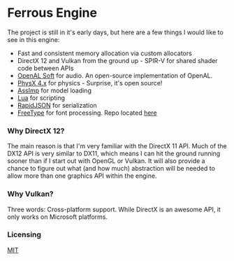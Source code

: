 # Ferrous Engine
The project is still in it's early days, but here are a few things I would like to see in this engine:  
 * Fast and consistent memory allocation via custom allocators
 * DirectX 12 and Vulkan from the ground up - SPIR-V for shared shader code between APIs
 * [OpenAL Soft](https://github.com/kcat/openal-soft) for audio. An open-source implementation of OpenAL.  
 * [PhysX 4.x](https://github.com/NVIDIAGameWorks/PhysX) for physics - Surprise, it's open source!
 * [AssImp](http://www.assimp.org/) for model loading
 * [Lua](https://www.lua.org/) for scripting
 * [RapidJSON](http://rapidjson.org/) for serialization
 * [FreeType](https://www.freetype.org/) for font processing. Repo located [here](https://git.savannah.gnu.org/cgit/freetype/)

### Why DirectX 12? 
The main reason is that I'm very familiar with the DirectX 11 API. Much of the DX12 API is very similar to DX11, which means I can hit the ground running sooner than if I start out with OpenGL or Vulkan. It will also provide a chance to figure out what (and how much) abstraction will be needed to allow more than one graphics API within the engine.

### Why Vulkan?
Three words: Cross-platform support. While DirectX is an awesome API, it only works on Microsoft platforms.  

### Licensing
[MIT](https://github.com/Syncaidius/MoltenEngine/blob/master/LICENSE)